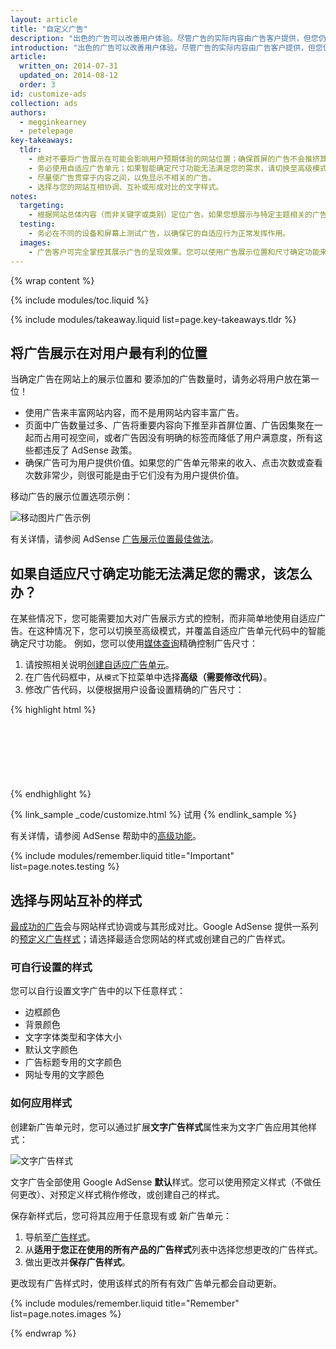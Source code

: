```yaml
---
layout: article
title: "自定义广告"
description: "出色的广告可以改善用户体验。尽管广告的实际内容由广告客户提供，但您仍然可以控制广告的内容类型、颜色、大小以及展示位置。"
introduction: "出色的广告可以改善用户体验。尽管广告的实际内容由广告客户提供，但您仍然可以控制广告的内容类型、颜色、大小以及展示位置。"
article:
  written_on: 2014-07-31
  updated_on: 2014-08-12
  order: 3
id: customize-ads
collection: ads
authors:
  - megginkearney
  - petelepage
key-takeaways:
  tldr: 
    - 绝对不要将广告展示在可能会影响用户预期体验的网站位置；确保首屏的广告不会推挤其下的重要内容。
    - 务必使用自适应广告单元；如果智能确定尺寸功能无法满足您的需求，请切换至高级模式。
    - 尽量使广告贯穿于内容之间，以免显示不相关的广告。
    - 选择与您的网站互相协调、互补或形成对比的文字样式。
notes:
  targeting:
    - 根据网站总体内容（而非关键字或类别）定位广告。如果您想展示与特定主题相关的广告，请添加与这些主题相关的完整句子和段落。
  testing:
    - 务必在不同的设备和屏幕上测试广告，以确保它的自适应行为正常发挥作用。
  images:
    - 广告客户可完全掌控其展示广告的呈现效果。您可以使用广告展示位置和尺寸确定功能来影响自己网站中显示的展示广告类型，但您无法实际控制图片内容。
---
```


{% wrap content %}

<style type="text/css">
  img.center {
    display: block;
    margin-left: auto;
    margin-right: auto;
  }
</style>

{% include modules/toc.liquid %}

{% include modules/takeaway.liquid list=page.key-takeaways.tldr %}

## 将广告展示在对用户最有利的位置

当确定广告在网站上的展示位置和
要添加的广告数量时，请务必将用户放在第一位！

* 使用广告来丰富网站内容，而不是用网站内容丰富广告。
* 页面中广告数量过多、广告将重要内容向下推至非首屏位置、广告因集聚在一起而占用可视空间，或者广告因没有明确的标签而降低了用户满意度，所有这些都违反了 AdSense 政策。
* 确保广告可为用户提供价值。如果您的广告单元带来的收入、点击次数或查看次数非常少，则很可能是由于它们没有为用户提供价值。

移动广告的展示位置选项示例：

<img src="images/mobile_ads_placement.png" class="center" alt="移动图片广告示例">

有关详情，请参阅 AdSense 
[广告展示位置最佳做法](https://support.google.com/adsense/answer/1282097)。


## 如果自适应尺寸确定功能无法满足您的需求，该怎么办？
在某些情况下，您可能需要加大对广告展示方式的控制，而非简单地使用自适应广告。在这种情况下，您可以切换至高级模式，并覆盖自适应广告单元代码中的智能确定尺寸功能。
例如，您可以使用[媒体查询]({{site.fundamentals}}/layouts/rwd-fundamentals/use-media-queries.html)精确控制广告尺寸：

1. 请按照相关说明[创建自适应广告单元]({{site.fundamentals}}/monetization/ads/include-ads.html#create-ad-units)。
2. 在广告代码框中，从`模式`下拉菜单中选择<strong>高级（需要修改代码）</strong>。
3. 修改广告代码，以便根据用户设备设置精确的广告尺寸：

{% highlight html %}
<style type="text/css">
  .adslot_1 { width: 320px; height: 50px; }
  @media (min-width:500px) { .adslot_1 { width: 468px; height: 60px; } }
  @media (min-width:800px) { .adslot_1 { width: 728px; height: 90px; } }
</style>
<ins class="adsbygoogle adslot_1"
    style="display:block;"
    data-ad-client="ca-pub-1234"
    data-ad-slot="5678"></ins>
<script async src="//pagead2.googlesyndication.com/pagead/js/adsbygoogle.js"></script>
<script>(adsbygoogle = window.adsbygoogle || []).push({});</script>
{% endhighlight %}

{% link_sample _code/customize.html %}
    试用
{% endlink_sample %}

有关详情，请参阅 AdSense 帮助中的[高级功能](https://support.google.com/adsense/answer/3543893)。

{% include modules/remember.liquid title="Important" list=page.notes.testing %}

## 选择与网站互补的样式

[最成功的广告](https://support.google.com/adsense/answer/17957)会与网站样式协调或与其形成对比。Google AdSense 提供一系列的[预定义广告样式](https://support.google.com/adsense/answer/6002585)；请选择最适合您网站的样式或创建自己的广告样式。

### 可自行设置的样式

您可以自行设置文字广告中的以下任意样式：

* 边框颜色
* 背景颜色
* 文字字体类型和字体大小
* 默认文字颜色
* 广告标题专用的文字颜色
* 网址专用的文字颜色

### 如何应用样式

创建新广告单元时，您可以通过扩展<strong>文字广告样式</strong>属性来为文字广告应用其他样式：

<img src="images/customize.png" class="center" alt="文字广告样式">

文字广告全部使用 Google AdSense <strong>默认</strong>样式。您可以使用预定义样式（不做任何更改）、对预定义样式稍作修改，或创建自己的样式。

保存新样式后，您可将其应用于任意现有或 
新广告单元：

1. 导航至[广告样式](https://www.google.com/adsense/app#myads-springboard/view=AD_STYLES)。
2. 从<strong>适用于您正在使用的所有产品的广告样式</strong>列表中选择您想更改的广告样式。
3. 做出更改并<strong>保存广告样式</strong>。

更改现有广告样式时，使用该样式的所有有效广告单元都会自动更新。

{% include modules/remember.liquid title="Remember" list=page.notes.images %}

{% endwrap %}


